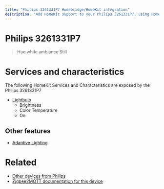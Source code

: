 ```yaml
---
title: "Philips 3261331P7 Homebridge/HomeKit integration"
description: "Add HomeKit support to your Philips 3261331P7, using Homebridge, Zigbee2MQTT and homebridge-z2m."
---
```

<!---
This file has been GENERATED using src/docgen/docgen.ts
DO NOT EDIT THIS FILE MANUALLY!
-->
# Philips 3261331P7
> Hue white ambiance Still


# Services and characteristics
The following HomeKit Services and Characteristics are exposed by
the Philips 3261331P7

* [Lightbulb](../../light.md)
  * Brightness
  * Color Temperature
  * On

## Other features
* [Adaptive Lighting](../../light.md)

# Related
* [Other devices from Philips](../index.md#philips)
* [Zigbee2MQTT documentation for this device](https://www.zigbee2mqtt.io/devices/3261331P7.html)